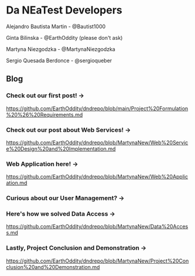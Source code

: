 # Da NEaTest Developers

Alejandro Bautista Martin - @Bautist1000 

Ginta Bilinska - @EarthOddity (please don't ask)

Martyna Niezgodzka - @MartynaNiezgodzka

Sergio Quesada Berdonce - @sergioqueber

## Blog

### Check out our first post! -> 
https://github.com/EarthOddity/dndrepo/blob/main/Project%20Formulation%20%26%20Requirements.md

### Check out our post about Web Services! -> 
https://github.com/EarthOddity/dndrepo/blob/MartynaNew/Web%20Service%20Design%20and%20Implementation.md

### Web Application here! -> 
https://github.com/EarthOddity/dndrepo/blob/MartynaNew/Web%20Application.md

### Curious about our User Management? -> 

### Here's how we solved Data Access -> 
https://github.com/EarthOddity/dndrepo/blob/MartynaNew/Data%20Access.md

### Lastly, Project Conclusion and Demonstration -> 
https://github.com/EarthOddity/dndrepo/blob/MartynaNew/Project%20Conclusion%20and%20Demonstration.md
